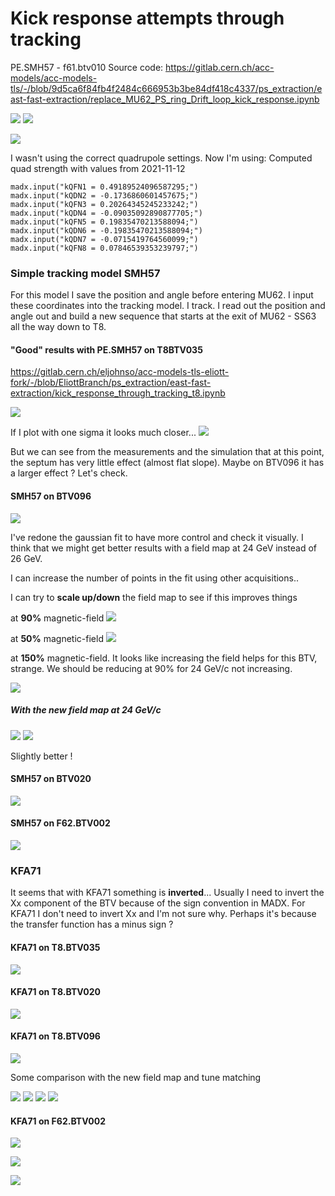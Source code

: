 # Kick response attempts through tracking

PE.SMH57 - f61.btv010
Source code: https://gitlab.cern.ch/acc-models/acc-models-tls/-/blob/9d5ca6f84fb4f2484c666953b3be84df418c4337/ps_extraction/east-fast-extraction/replace_MU62_PS_ring_Drift_loop_kick_response.ipynb

![](https://codimd.web.cern.ch/uploads/upload_2f27a68ef6cb3b54385069154aaf7085.png)
![](https://codimd.web.cern.ch/uploads/upload_15a330350da97593e224dacfe8aab34d.png)

![](https://codimd.web.cern.ch/uploads/upload_f848b6cc2e12678be8c9659ac0cd6b40.png)


I wasn't using the correct quadrupole settings. Now I'm using:
Computed quad strength with values from 2021-11-12
```
madx.input("kQFN1 = 0.49189524096587295;")
madx.input("kQDN2 = -0.1736860601457675;")
madx.input("kQFN3 = 0.20264345245233242;")
madx.input("kQDN4 = -0.09035092890877705;")
madx.input("kQFN5 = 0.19835470213588094;")
madx.input("kQDN6 = -0.19835470213588094;")
madx.input("kQDN7 = -0.0715419764560099;")
madx.input("kQFN8 = 0.07846539353239797;")
```
### Simple tracking model SMH57
For this model I save the position and angle before entering MU62. I input these coordinates into the tracking model. I track. I read out the position and angle out and build a new sequence that starts at the exit of MU62 - SS63 all the way down to T8.

#### "Good" results with PE.SMH57 on T8BTV035
https://gitlab.cern.ch/eljohnso/acc-models-tls-eliott-fork/-/blob/EliottBranch/ps_extraction/east-fast-extraction/kick_response_through_tracking_t8.ipynb

![](https://codimd.web.cern.ch/uploads/upload_ec673f5206678dcd6730ddc47372900f.png)

If I plot with one sigma it looks much closer...
![](https://codimd.web.cern.ch/uploads/upload_de509a193ed25504aabe8ffd9f147d99.png)


But we can see from the measurements and the simulation that at this point, the septum has very little effect (almost flat slope).
Maybe on BTV096 it has a larger effect ? Let's check.

#### SMH57 on BTV096

![](https://codimd.web.cern.ch/uploads/upload_4e734f88d7f462cdfa52df94d71ad725.png)


I've redone the gaussian fit to have more control and check it visually.
I think that we might get better results with a field map at 24 GeV instead of 26 GeV.

I can increase the number of points in the fit using other acquisitions..

I can try to **scale up/down** the field map to see if this improves things

at **90%** magnetic-field
![](https://codimd.web.cern.ch/uploads/upload_5be22f13b86d89e5ef7a7e3ae7fd5373.png)

at **50%** magnetic-field
![](https://codimd.web.cern.ch/uploads/upload_c6c69b27fce0e94e73fb53d1d9a9cb7a.png)

at **150%** magnetic-field. It looks like increasing the field helps for this BTV, strange. We should be reducing at 90% for 24 GeV/c not increasing.

![](https://codimd.web.cern.ch/uploads/upload_f33e3915c630d8109be3bad7c1228119.png)

##### With the new field map at 24 GeV/c

![](https://codimd.web.cern.ch/uploads/upload_d859cfe91aabbab612af17f1ba43770d.png)
![](https://codimd.web.cern.ch/uploads/upload_f40be052fd35eca81db3b723315f50f3.png)

Slightly better !

#### SMH57 on BTV020
![](https://codimd.web.cern.ch/uploads/upload_818d5bcf160fe7c8c66734717caa0232.png)


#### SMH57 on F62.BTV002

![](https://codimd.web.cern.ch/uploads/upload_45291e1f62a8716e8d86a966c4e82a5f.png)

### KFA71

It seems that with KFA71 something is **inverted**... Usually I need to invert the Xx component of the BTV because of the sign convention in MADX. For KFA71 I don't need to invert Xx and I'm not sure why.
Perhaps it's because the transfer function has a minus sign ?

#### KFA71 on T8.BTV035
![](https://codimd.web.cern.ch/uploads/upload_97d89d4aac7cf71cd9979e40c721f020.png)

#### KFA71 on T8.BTV020
![](https://codimd.web.cern.ch/uploads/upload_e6aa6969d5134696f286b964f12a6611.png)


#### KFA71 on T8.BTV096
![](https://codimd.web.cern.ch/uploads/upload_a305c541a037098803ea78fac3a5ef3f.png)

Some comparison with the new field map and tune matching

![](https://codimd.web.cern.ch/uploads/upload_89af61ac0ba716c231019700a0d62311.png)
![](https://codimd.web.cern.ch/uploads/upload_5fd870a3ceef8a5e751ed9fb8121acf9.png)
![](https://codimd.web.cern.ch/uploads/upload_225f6839957cc353bdd4ad992376cc01.png)
![](https://codimd.web.cern.ch/uploads/upload_4df045cda859d64dc5219541825763b2.png)



#### KFA71 on F62.BTV002
![](https://codimd.web.cern.ch/uploads/upload_c1cd5d70e624b570847fc3eb25950451.png)


![](https://codimd.web.cern.ch/uploads/upload_dcc950f0e05712552889e65b73209d5a.png)

![](https://codimd.web.cern.ch/uploads/upload_ae59ba67216091c37aeda3970fc83da0.png)
